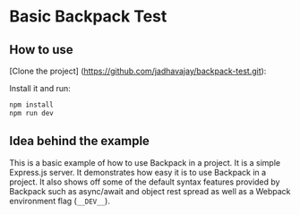 # Basic Backpack Test

## How to use
[Clone the project] (https://github.com/jadhavajay/backpack-test.git):

Install it and run:

```bash
npm install
npm run dev
```

## Idea behind the example
This is a basic example of how to use Backpack in a project. It is a simple Express.js server. It demonstrates how easy it is to use
Backpack in a project. It also shows off some of the default syntax features provided by Backpack such as async/await and object rest spread
as well as a Webpack environment flag (`__DEV__`).
